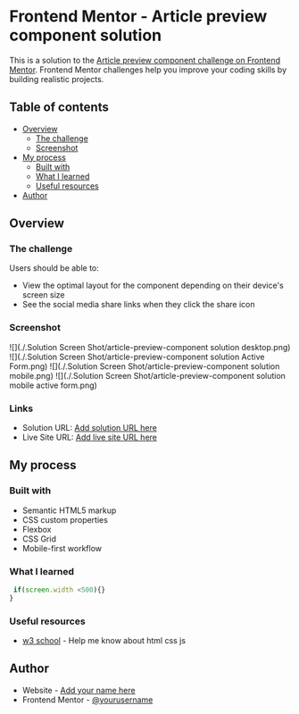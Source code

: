# Frontend Mentor - Article preview component solution

This is a solution to the [Article preview component challenge on Frontend Mentor](https://www.frontendmentor.io/challenges/article-preview-component-dYBN_pYFT). Frontend Mentor challenges help you improve your coding skills by building realistic projects. 

## Table of contents

- [Overview](#overview)
  - [The challenge](#the-challenge)
  - [Screenshot](#screenshot)
- [My process](#my-process)
  - [Built with](#built-with)
  - [What I learned](#what-i-learned)
  - [Useful resources](#useful-resources)
- [Author](#author)

## Overview

### The challenge

Users should be able to:

- View the optimal layout for the component depending on their device's screen size
- See the social media share links when they click the share icon

### Screenshot

![](./.Solution Screen Shot/article-preview-component solution desktop.png)
![](./.Solution Screen Shot/article-preview-component solution Active Form.png)
![](./.Solution Screen Shot/article-preview-component solution mobile.png)
![](./.Solution Screen Shot/article-preview-component solution mobile active form.png)


### Links

- Solution URL: [Add solution URL here](https://your-solution-url.com)
- Live Site URL: [Add live site URL here](https://your-live-site-url.com)

## My process

### Built with

- Semantic HTML5 markup
- CSS custom properties
- Flexbox
- CSS Grid
- Mobile-first workflow

### What I learned


```js
 if(screen.width <500){}
}
```

### Useful resources

- [w3 school](https://www.w3schools.com) - Help me know about html css js


## Author

- Website - [Add your name here](https://www.your-site.com)
- Frontend Mentor - [@yourusername](https://www.frontendmentor.io/profile/Kaung-Thant-Soe)



